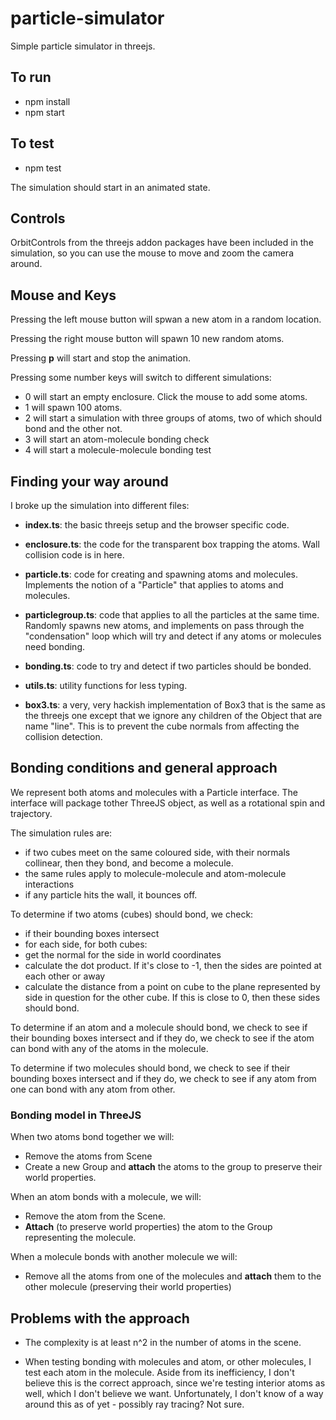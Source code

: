 # particle-simulator

Simple particle simulator in threejs.

## To run 

* npm install
* npm start

## To test

* npm test

The simulation should start in an animated state.

## Controls

OrbitControls from the threejs addon packages have been included in the
simulation, so you can use the mouse to move and zoom the camera around.

## Mouse and Keys

Pressing the left mouse button will spwan a new atom in a random location.

Pressing the right mouse button will spawn 10 new random atoms.

Pressing **p** will start and stop the animation.

Pressing some number keys will switch to different simulations:

 * 0 will start an empty enclosure.  Click the mouse to add some atoms.
 * 1 will spawn 100 atoms.
 * 2 will start a simulation with three groups of atoms, two of which should
   bond and the other not.
 * 3 will start an atom-molecule bonding check
 * 4 will start a molecule-molecule bonding test

## Finding your way around

I broke up the simulation into different files:

* **index.ts**: the basic threejs setup and the browser specific code.

* **enclosure.ts**: the code for the transparent box trapping the atoms.
  Wall collision code is in here.

* **particle.ts**: code for creating and spawning atoms and molecules.
  Implements the notion of a "Particle" that applies to atoms and molecules.

* **particlegroup.ts**: code that applies to all the particles at the same
  time.  Randomly spawns new atoms, and implements on pass through the
  "condensation" loop which will try and detect if any atoms or molecules
  need bonding.

* **bonding.ts**: code to try and detect if two particles should be bonded.

* **utils.ts**: utility functions for less typing.

* **box3.ts**: a very, very hackish implementation of Box3 that is the same
  as the threejs one except that we ignore any children of the Object that
  are name "line".  This is to prevent the cube normals from affecting the
  collision detection.

## Bonding conditions and general approach

We represent both atoms and molecules with a Particle interface.  The
interface will package tother ThreeJS object, as well as a rotational spin
and trajectory.

The simulation rules are:

* if two cubes meet on the same coloured side, with their normals collinear,
  then they bond, and become a molecule.
* the same rules apply to molecule-molecule and atom-molecule interactions
* if any particle hits the wall, it bounces off.

To determine if two atoms (cubes) should bond, we check:

* if their bounding boxes intersect
* for each side, for both cubes:
 * get the normal for the side in world coordinates
 * calculate the dot product. If it's close to -1, then the sides are
   pointed at each other or away
 * calculate the distance from a point on cube to the plane represented by
   side in question for the other cube.  If this is close to 0, then these
   sides should bond.

To determine if an atom and a molecule should bond, we check to see if their
bounding boxes intersect and if they do, we check to see if the atom can
bond with any of the atoms in the molecule.

To determine if two molecules should bond, we check to see if their bounding
boxes intersect and if they do, we check to see if any atom from one can
bond with any atom from other.

### Bonding model in ThreeJS

When two atoms bond together we will:
* Remove the atoms from Scene
* Create a new Group and **attach** the atoms to the group to preserve their
  world properties.

When an atom bonds with a molecule, we will:

* Remove the atom from the Scene.
* **Attach** (to preserve world properties) the atom to the Group
  representing the molecule.

When a molecule bonds with another molecule we will:
* Remove all the atoms from one of the molecules and **attach** them to the
  other molecule (preserving their world properties)

## Problems with the approach

* The complexity is at least n^2 in the number of atoms in the scene.

* When testing bonding with molecules and atom, or other molecules, I test
  each atom in the molecule.  Aside from its inefficiency, I don't believe
  this is the correct approach, since we're testing interior atoms as well,
  which I don't believe we want.  Unfortunately, I don't know of a way
  around this as of yet - possibly ray tracing? Not sure.
